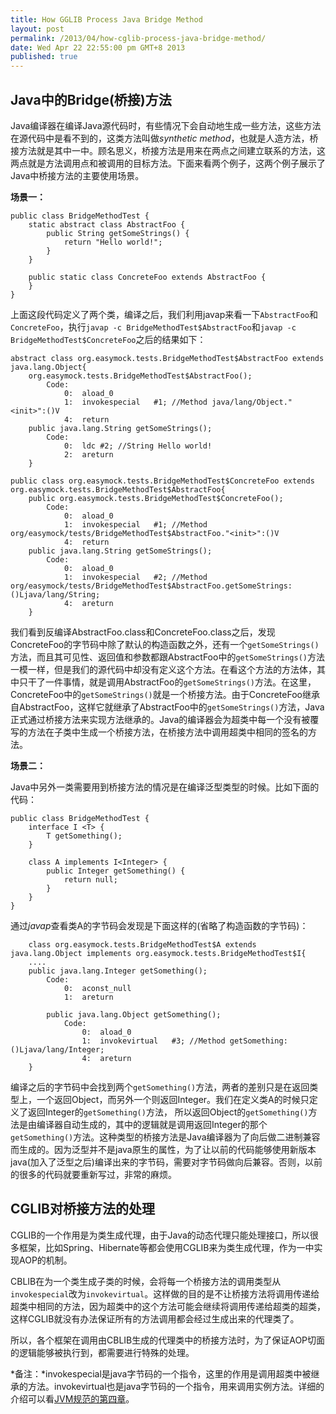 ```yaml
---
title: How GGLIB Process Java Bridge Method
layout: post
permalink: /2013/04/how-cglib-process-java-bridge-method/
date: Wed Apr 22 22:55:00 pm GMT+8 2013
published: true
---
```


## Java中的Bridge(桥接)方法
Java编译器在编译Java源代码时，有些情况下会自动地生成一些方法，这些方法在源代码中是看不到的，这类方法叫做*synthetic method*，也就是人造方法，桥接方法就是其中一中。顾名思义，桥接方法是用来在两点之间建立联系的方法，这两点就是方法调用点和被调用的目标方法。下面来看两个例子，这两个例子展示了Java中桥接方法的主要使用场景。

**场景一：**

	public class BridgeMethodTest {
		static abstract class AbstractFoo {
			public String getSomeStrings() {
				return "Hello world!";
			}
		}
		
		public static class ConcreteFoo extends AbstractFoo {
		}
	}

上面这段代码定义了两个类，编译之后，我们利用javap来看一下`AbstractFoo`和`ConcreteFoo`，执行`javap -c BridgeMethodTest$AbstractFoo`和`javap -c BridgeMethodTest$ConcreteFoo`之后的结果如下：

	abstract class org.easymock.tests.BridgeMethodTest$AbstractFoo extends java.lang.Object{
		org.easymock.tests.BridgeMethodTest$AbstractFoo();
			Code:
				0:	aload_0
				1:	invokespecial	#1; //Method java/lang/Object."<init>":()V
				4:	return
		public java.lang.String getSomeStrings();
			Code:
				0:	ldc	#2; //String Hello world!
				2:	areturn
		}
	
	public class org.easymock.tests.BridgeMethodTest$ConcreteFoo extends org.easymock.tests.BridgeMethodTest$AbstractFoo{
		public org.easymock.tests.BridgeMethodTest$ConcreteFoo();
			Code:
				0:	aload_0
				1:	invokespecial	#1; //Method org/easymock/tests/BridgeMethodTest$AbstractFoo."<init>":()V
				4:	return
		public java.lang.String getSomeStrings();
			Code:
				0:	aload_0
				1:	invokespecial	#2; //Method org/easymock/tests/BridgeMethodTest$AbstractFoo.getSomeStrings:()Ljava/lang/String;
				4:	areturn
		}
	
我们看到反编译AbstractFoo.class和ConcreteFoo.class之后，发现ConcreteFoo的字节码中除了默认的构造函数之外，还有一个`getSomeStrings()`方法，而且其可见性、返回值和参数都跟AbstractFoo中的`getSomeStrings()`方法一模一样，但是我们的源代码中却没有定义这个方法。在看这个方法的方法体，其中只干了一件事情，就是调用AbstractFoo的`getSomeStrings()`方法。在这里，ConcreteFoo中的`getSomeStrings()`就是一个桥接方法。由于ConcreteFoo继承自AbstractFoo，这样它就继承了AbstractFoo中的`getSomeStrings()`方法，Java正式通过桥接方法来实现方法继承的。Java的编译器会为超类中每一个没有被覆写的方法在子类中生成一个桥接方法，在桥接方法中调用超类中相同的签名的方法。

**场景二：**

Java中另外一类需要用到桥接方法的情况是在编译泛型类型的时候。比如下面的代码：

	public class BridgeMethodTest {
		interface I <T> {
			T getSomething();
		}
		
		class A implements I<Integer> {
			public Integer getSomething() {
				return null;
			}
		}
	}
	
通过*javap*查看类A的字节码会发现是下面这样的(省略了构造函数的字节码)：
	
		class org.easymock.tests.BridgeMethodTest$A extends java.lang.Object implements org.easymock.tests.BridgeMethodTest$I{
		....
		public java.lang.Integer getSomething();
			Code:
				0:	aconst_null
				1:	areturn
				
			public java.lang.Object getSomething();
				Code:
					0:	aload_0
					1:	invokevirtual	#3; //Method getSomething:()Ljava/lang/Integer;
					4:	areturn
		}
		
编译之后的字节码中会找到两个`getSomething()`方法，两者的差别只是在返回类型上，一个返回Object，而另外一个则返回Integer。我们在定义类A的时候只定义了返回Integer的`getSomething()`方法， 所以返回Object的`getSomething()`方法是由编译器自动生成的，其中的逻辑就是调用返回Integer的那个`getSomething()`方法。这种类型的桥接方法是Java编译器为了向后做二进制兼容而生成的。因为泛型并不是java原生的属性，为了让以前的代码能够使用新版本java(加入了泛型之后)编译出来的字节码，需要对字节码做向后兼容。否则，以前的很多的代码就要重新写过，非常的麻烦。

## CGLIB对桥接方法的处理
CGLIB的一个作用是为类生成代理，由于Java的动态代理只能处理接口，所以很多框架，比如Spring、Hibernate等都会使用CGLIB来为类生成代理，作为一中实现AOP的机制。

CBLIB在为一个类生成子类的时候，会将每一个桥接方法的调用类型从`invokespecial`改为`invokevirtual`。这样做的目的是不让桥接方法将调用传递给超类中相同的方法，因为超类中的这个方法可能会继续将调用传递给超类的超类，这样CGLIB就没有办法保证所有的方法调用都会经过生成出来的代理类了。

所以，各个框架在调用由CBLIB生成的代理类中的桥接方法时，为了保证AOP切面的逻辑能够被执行到，都需要进行特殊的处理。

*备注：*invokespecial是java字节码的一个指令，这里的作用是调用超类中被继承的方法。invokevirtual也是java字节码的一个指令，用来调用实例方法。详细的介绍可以看[JVM规范的第四章](http://docs.oracle.com/javase/specs/jvms/se5.0/html/ClassFile.doc.html)。

